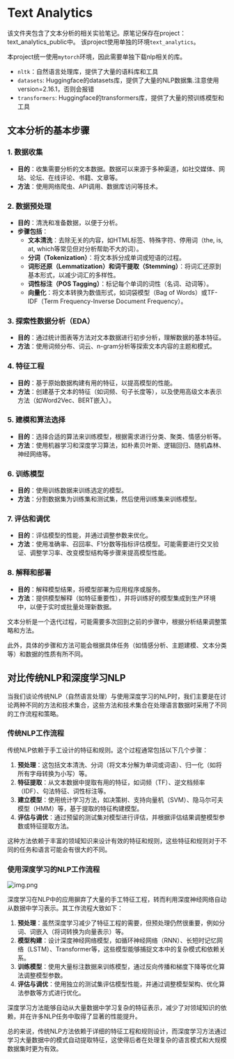 # Text Analytics
该文件夹包含了文本分析的相关实验笔记。原笔记保存在project：text_analytics_public中。
该project使用单独的环境`text_analytics`。

本project统一使用`mytorch`环境，因此需要单独下载nlp相关的库。
- `nltk`：自然语言处理库，提供了大量的语料库和工具
- `datasets`: Huggingface的datasets库，提供了大量的NLP数据集.注意使用version=2.16.1，否则会报错
- `transformers`: Huggingface的transformers库，提供了大量的预训练模型和工具

## 文本分析的基本步骤
### 1. 数据收集
- **目的**：收集需要分析的文本数据。数据可以来源于多种渠道，如社交媒体、网站、论坛、在线评论、书籍、文章等。
- **方法**：使用网络爬虫、API调用、数据库访问等技术。

### 2. 数据预处理
- **目的**：清洗和准备数据，以便于分析。
- **步骤包括**：
  - **文本清洗**：去除无关的内容，如HTML标签、特殊字符、停用词（the, is, at, which等常见但对分析帮助不大的词）。
  - **分词（Tokenization）**：将文本拆分成单词或短语的过程。
  - **词形还原（Lemmatization）和词干提取（Stemming）**：将词汇还原到基本形式，以减少词汇的多样性。
  - **词性标注（POS Tagging）**：标记每个单词的词性（名词、动词等）。
  - **向量化**：将文本转换为数值形式，如词袋模型（Bag of Words）或TF-IDF（Term Frequency-Inverse Document Frequency）。

### 3. 探索性数据分析（EDA）
- **目的**：通过统计图表等方法对文本数据进行初步分析，理解数据的基本特征。
- **方法**：使用词频分布、词云、n-gram分析等探索文本内容的主题和模式。

### 4. 特征工程
- **目的**：基于原始数据构建有用的特征，以提高模型的性能。
- **方法**：创建基于文本的特征（如词频、句子长度等），以及使用高级文本表示方法（如Word2Vec、BERT嵌入）。

### 5. 建模和算法选择
- **目的**：选择合适的算法来训练模型，根据需求进行分类、聚类、情感分析等。
- **方法**：使用机器学习和深度学习算法，如朴素贝叶斯、逻辑回归、随机森林、神经网络等。

### 6. 训练模型
- **目的**：使用训练数据来训练选定的模型。
- **方法**：分割数据集为训练集和测试集，然后使用训练集来训练模型。

### 7. 评估和调优
- **目的**：评估模型的性能，并通过调整参数来优化。
- **方法**：使用准确率、召回率、F1分数等指标评估模型。可能需要进行交叉验证、调整学习率、改变模型结构等步骤来提高模型性能。

### 8. 解释和部署
- **目的**：解释模型结果，将模型部署为应用程序或服务。
- **方法**：提供模型解释（如特征重要性），并将训练好的模型集成到生产环境中，以便于实时或批量处理新数据。

文本分析是一个迭代过程，可能需要多次回到之前的步骤中，根据分析结果调整策略和方法。

此外，具体的步骤和方法可能会根据具体任务（如情感分析、主题建模、文本分类等）和数据的性质有所不同。


## 对比传统NLP和深度学习NLP
当我们谈论传统NLP（自然语言处理）与使用深度学习的NLP时，我们主要是在讨论两种不同的方法和技术集合，这些方法和技术集合在处理语言数据时采用了不同的工作流程和策略。

### 传统NLP工作流程

传统NLP依赖于手工设计的特征和规则。这个过程通常包括以下几个步骤：

1. **预处理**：这包括文本清洗、分词（将文本分解为单词或词语）、归一化（如将所有字母转换为小写）等。
2. **特征提取**：从文本数据中提取有用的特征，如词频（TF）、逆文档频率（IDF）、句法特征、词性标注等。
3. **建立模型**：使用统计学习方法，如决策树、支持向量机（SVM）、隐马尔可夫模型（HMM）等，基于提取的特征构建模型。
4. **评估与调优**：通过预留的测试集对模型进行评估，并根据评估结果调整模型参数或特征提取方法。

这种方法依赖于丰富的领域知识来设计有效的特征和规则，这些特征和规则对于不同的任务和语言可能会有很大的不同。

### 使用深度学习的NLP工作流程

![img.png](img.png)

深度学习在NLP中的应用摒弃了大量的手工特征工程，转而利用深度神经网络自动从数据中学习表示。其工作流程大致如下：

1. **预处理**：虽然深度学习减少了特征工程的需要，但预处理仍然很重要，例如分词、词嵌入（将词转换为向量表示）等。
2. **模型构建**：设计深度神经网络模型，如循环神经网络（RNN）、长短时记忆网络（LSTM）、Transformer等，这些模型能够捕捉文本中的复杂模式和依赖关系。
3. **训练模型**：使用大量标注数据来训练模型，通过反向传播和梯度下降等优化算法调整模型参数。
4. **评估与调优**：使用独立的测试集评估模型性能，并通过调整模型架构、优化算法参数等方式进行优化。

深度学习方法能够自动从大量数据中学习复杂的特征表示，减少了对领域知识的依赖，并在许多NLP任务中取得了显著的性能提升。

总的来说，传统NLP方法依赖于详细的特征工程和规则设计，而深度学习方法通过学习大量数据中的模式自动提取特征，这使得后者在处理复杂的语言模式和大规模数据集时更为有效。